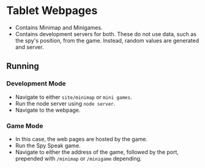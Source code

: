 # Tablet Webpages

- Contains Minimap and Minigames.
- Contains development servers for both. These do not use data, such as the
  spy's position, from the game. Instead, random values are generated and server.

## Running

### Development Mode
- Navigate to either `site/minimap` or `mini games`.
- Run the node server using `node server`.
- Navigate to the webpage.


### Game Mode
- In this case, the web pages are hosted by the game.
- Run the Spy Speak game.
- Navigate to either the address of the game, followed by the port, prepended
  with `/minimap` or `/minigame` depending.
